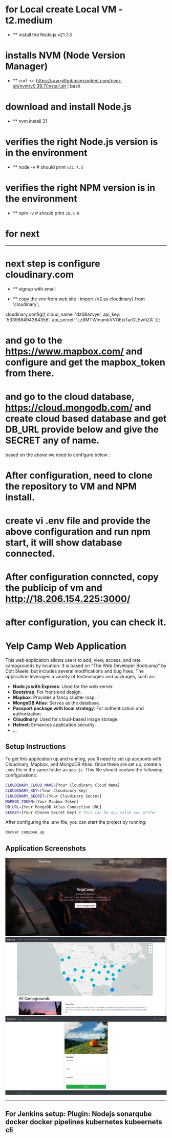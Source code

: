 # for Local create Local VM - t2.medium
- ** install the Node.js v21.7.3
# installs NVM (Node Version Manager)
- ** curl -o- https://raw.githubusercontent.com/nvm-sh/nvm/v0.39.7/install.sh | bash

# download and install Node.js
- ** nvm install 21

# verifies the right Node.js version is in the environment
- ** node -v # should print `v21.7.3`

# verifies the right NPM version is in the environment
- ** npm -v # should print `10.5.0`

# for next 

------------

# next step is configure cloudinary.com
- ** signup with email 

- ** copy the env from web site :
import {v2 as cloudinary} from 'cloudinary';
          
cloudinary.config({ 
  cloud_name: 'dz68azvye', 
  api_key: '533988494384356', 
  api_secret: 'LzRMTWmumkVVOEkiTarGL5wfiZA' 
});


# and go to the https://www.mapbox.com/ and configure and get the mapbox_token from there.
# and go to the cloud database, https://cloud.mongodb.com/ and create cloud based database and get DB_URL provide below and give the SECRET any of name.




based on the above we need to configure below :



# After configuration, need to clone the repository to VM and NPM install.
# create vi .env file and provide the above configuration and run npm start, it will show database connected.
# After configuration conncted, copy the publicip of vm and http://18.206.154.225:3000/
# after configuration, you can check it.


# Yelp Camp Web Application

This web application allows users to add, view, access, and rate campgrounds by location. It is based on "The Web Developer Bootcamp" by Colt Steele, but includes several modifications and bug fixes. The application leverages a variety of technologies and packages, such as:

- **Node.js with Express**: Used for the web server.
- **Bootstrap**: For front-end design.
- **Mapbox**: Provides a fancy cluster map.
- **MongoDB Atlas**: Serves as the database.
- **Passport package with local strategy**: For authentication and authorization.
- **Cloudinary**: Used for cloud-based image storage.
- **Helmet**: Enhances application security.
- ...

## Setup Instructions

To get this application up and running, you'll need to set up accounts with Cloudinary, Mapbox, and MongoDB Atlas. Once these are set up, create a `.env` file in the same folder as `app.js`. This file should contain the following configurations:

```sh
CLOUDINARY_CLOUD_NAME=[Your Cloudinary Cloud Name]
CLOUDINARY_KEY=[Your Cloudinary Key]
CLOUDINARY_SECRET=[Your Cloudinary Secret]
MAPBOX_TOKEN=[Your Mapbox Token]
DB_URL=[Your MongoDB Atlas Connection URL]
SECRET=[Your Chosen Secret Key] # This can be any value you prefer
```

After configuring the .env file, you can start the project by running:
```sh
docker compose up
```

## Application Screenshots
![](./images/home.jpg)
![](./images/campgrounds.jpg)
![](./images/register.jpg)


---------------------
For Jenkins setup:
Plugin:
Nodejs
sonarqube
docker
docker pipelines
kubernetes
kubeernets cli
---------------------
